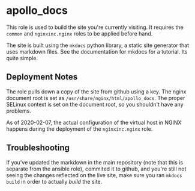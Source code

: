# apollo_docs

This role is used to build the site you're currently visiting. It requires the `common` and `nginxinc.nginx` roles to be applied before hand.

The site is built using the `mkdocs` python library, a static site generator that uses markdown files. See the documentation for mkdocs for a tutorial. Its quite simple.

## Deployment Notes

The role pulls down a copy of the site from github using a key. The nginx document root is set as `/usr/share/nginx/html/apollo_docs`. The proper SELinux context is set on the document root, so you shouldn't have any problems. 

As of 2020-02-07, the actual configuration of the virtual host in NGINX happens during the deployment of the `nginxinc.nginx` role. 

## Troubleshooting 

If you've updated the markdown in the main repository (note that this is separate from the ansible role), commited it to github, and you're still not seeing the changes reflected on the live site, make sure you ran `mkdocs build` in order to actually *build* the site.


